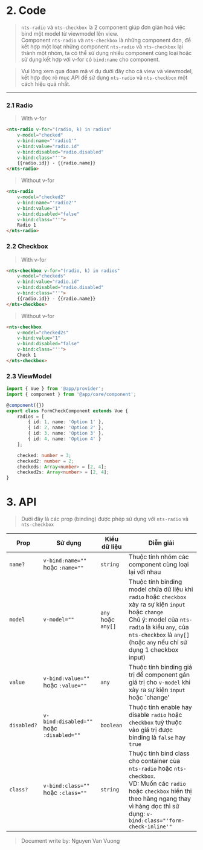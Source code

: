 # 2. Code
> `nts-radio` và `nts-checkbox` là 2 component giúp đơn giản hoá việc bind một model từ viewmodel lên view.<br /> Component `nts-radio` và `nts-checkbox` là những component đơn, để kết hợp một loạt những component `nts-radio` và `nts-checkbox` lại thành một nhóm, ta có thể sử dụng nhiều component cùng loại hoặc sử dụng kết hợp với v-for có `bind:name` cho component.

> Vui lòng xem qua đoạn mã ví dụ dưới đây cho cả view và viewmodel, kết hợp đọc rõ mục API để sử dụng `nts-radio` và `nts-checkbox` một cách hiệu quả nhất.
-----
### 2.1 Radio
> With v-for
```html
<nts-radio v-for="(radio, k) in radios"
    v-model="checked"
    v-bind:name="'radio1'"
    v-bind:value="radio.id"
    v-bind:disabled="radio.disabled"
    v-bind:class="''">
    {{radio.id}} - {{radio.name}}
</nts-radio>
```
> Without v-for
```html
<nts-radio
    v-model="checked2"
    v-bind:name="'radio2'"
    v-bind:value="1"
    v-bind:disabled="false"
    v-bind:class="''">
    Radio 1
</nts-radio>
```
### 2.2 Checkbox
> With v-for
```html
<nts-checkbox v-for="(radio, k) in radios"
    v-model="checkeds"
    v-bind:value="radio.id"
    v-bind:disabled="radio.disabled"
    v-bind:class="''">
    {{radio.id}} - {{radio.name}}
</nts-checkbox>
```
> Without v-for
```html
<nts-checkbox
    v-model="checked2s"
    v-bind:value="1"
    v-bind:disabled="false"
    v-bind:class="''">
    Check 1
</nts-checkbox>
```
### 2.3 ViewModel
```typescript
import { Vue } from '@app/provider';
import { component } from '@app/core/component';

@component({})
export class FormCheckComponent extends Vue {
    radios = [
        { id: 1, name: 'Option 1' },
        { id: 2, name: 'Option 2' },
        { id: 3, name: 'Option 3' },
        { id: 4, name: 'Option 4' }
    ];

    checked: number = 3;
    checked2: number = 2;
    checkeds: Array<number> = [2, 4];
    checked2s: Array<number> = [2, 4];
}
```
# 3. API
> Dưới đây là các prop (binding) được phép sử dụng với `nts-radio` và `nts-checkbox`

| Prop | Sử dụng | Kiểu dữ liệu | Diễn giải |
| -----|---------|--------------|-----------|
| `name?` | `v-bind:name=""` hoặc `:name=""` | `string` | Thuộc tính nhóm các component cùng loại lại với nhau |
| `model`| `v-model=""` | `any` hoặc `any[]` | Thuộc tính binding model chứa dữ liệu khi `radio` hoặc `checkbox` xảy ra sự kiện `input` hoặc `change` <br /> Chú ý: model của `nts-radio` là kiểu `any`, của `nts-checkbox` là `any[]` (hoặc `any` nếu chỉ sử dụng 1 checkbox input) |
| `value`| `v-bind:value=""` hoặc `:value=""` | `any` | Thuộc tính binding giá trị để component gán giá trị cho `v-model` khi xảy ra sự kiện `input` hoặc `change' |
| `disabled?` | `v-bind:disabled=""` hoặc `:disabled=""` | `boolean` | Thuộc tính enable hay disable `radio` hoặc `checkbox` tuỳ thuộc vào giá trị được binding là `false` hay `true` |
| `class?` | `v-bind:class=""` hoặc `:class=""` | `string` | Thuộc tính bind class cho container của `nts-radio` hoặc `nts-checkbox`. <br /> VD: Muốn các `radio` hoặc `checkbox` hiển thị theo hàng ngang thay vì hàng dọc thì sử dụng: `v-bind:class="'form-check-inline'"` |

> Document write by: Nguyen Van Vuong